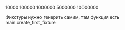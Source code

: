 10000
100000
1000000
5000000
10000000


Фикстуры нужно генерить самим, там функция есть main.create_first_fixture
